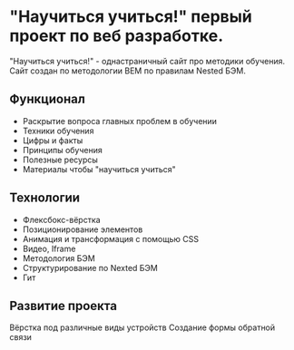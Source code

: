 #  "Научиться учиться!" первый проект по веб разработке.

"Научиться учиться!" - однастраничный сайт про методики обучения. Сайт создан по методологии BEM по правилам Nested БЭМ.

## Функционал

* Раскрытие вопроса главных проблем в обучении
* Техники обучения
* Цифры и факты
* Принципы обучения
* Полезные ресурсы
* Материалы чтобы "научиться учиться"

## Технологии

* Флексбокс-вёрстка
* Позиционирование элементов
* Анимация и трансформация с помощью CSS
* Видео, Iframe
* Методология БЭМ
* Структурирование по Nexted БЭМ
* Гит

## Развитие проекта

Вёрстка под различные виды устройств
Создание формы обратной связи
